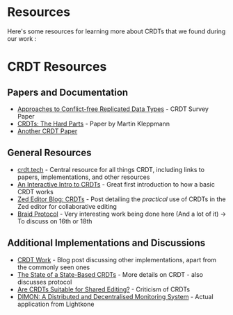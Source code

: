 # Resources

Here's some resources for learning more about CRDTs that we found during our work : 

# CRDT Resources

## Papers and Documentation
- [Approaches to Conflict-free Replicated Data Types](https://dl.acm.org/doi/10.1145/3695249) - CRDT Survey Paper
- [CRDTs: The Hard Parts](https://martin.kleppmann.com/papers/bft-crdt-papoc22.pdf) - Paper by Martin Kleppmann
- [Another CRDT Paper](https://dl.acm.org/doi/abs/10.1002/smr.2555)

## General Resources
- [crdt.tech](https://crdt.tech/) - Central resource for all things CRDT, including links to papers, implementations, and other resources
- [An Interactive Intro to CRDTs](https://jakelazaroff.com/words/an-interactive-intro-to-crdts/) - Great first introduction to how a basic CRDT works
- [Zed Editor Blog: CRDTs](https://zed.dev/blog/crdts) - Post detailing the *practical* use of CRDTs in the Zed editor for collaborative editing
- [Braid Protocol](https://braid.org/) - Very interesting work being done here (And a lot of it) -> To discuss on 16th or 18th

## Additional Implementations and Discussions
- [CRDT Work](https://rhonabwy.com/2023/02/19/crdt-work/) - Blog post discussing other implementations, apart from the commonly seen ones
- [The State of a State-Based CRDTs](https://www.bartoszsypytkowski.com/the-state-of-a-state-based-crdts/) - More details on CRDT - also discusses protocol
- [Are CRDTs Suitable for Shared Editing?](https://blog.kevinjahns.de/are-crdts-suitable-for-shared-editing/) - Criticism of CRDTs
- [DIMON: A Distributed and Decentralised Monitoring System](https://medium.com/@haslab.comunicacao/dimon-a-distributed-and-decentralised-monitoring-system-based-on-antidotedb-for-guifi-net-eff6340a3377) - Actual application from Lightkone
